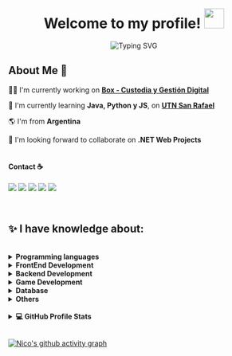 
<h1 align="center">Welcome to my profile! <img src="https://media.giphy.com/media/hvRJCLFzcasrR4ia7z/giphy.gif" width="40"></h1>
<p align="center">
 <a><img src="https://readme-typing-svg.demolab.com?font=Fira+Code&pause=1000&color=47F7D9&center=true&width=435&lines=Jr+.NET+Software+Developer;Web+App+Developer;1%2B+years+of+coding+experience;University+programing+student;Experience+as+a+Developer+Analyst;Always+learning+new+things.." alt="Typing SVG" /></a>
</p>

  <h2> About Me 🚀</h2>

  👨‍💻 I'm currently working on <a href="https://www.boxcustodia.com/cms/" target="new">**Box - Custodia y Gestión Digital**</a>

  🌱 I'm currently learning **Java, Python y JS**, on <a href="http://www.frsr.utn.edu.ar/" target="new">**UTN San Rafael**</a>

  🌎 I'm from **Argentina**

  👯 I'm looking forward to collaborate on **.NET Web Projects**
<br>
<br>
#### Contact ☕️
<p align="left">
<a href="https://www.linkedin.com/in/nicosegovia/" target="new"><img src="https://img.shields.io/badge/-LinkedIn-%230077B5?style=for-the-badge&logo=linkedin&logoColor=white" target="new"></a>
<a href="https://www.facebook.com/nico.segg/" target="new"><img src="https://img.shields.io/badge/Facebook-1877F2?style=for-the-badge&logo=facebook&logoColor=white" target="new"></a> 
<a href="https://twitter.com/nicosegg" target="new"><img src="https://img.shields.io/badge/Twitter-1DA1F2?style=for-the-badge&logo=twitter&logoColor=white" target="new"></a> 
<a href="https://www.instagram.com/nicosegov/" target="new"><img src="https://img.shields.io/badge/Instagram-E4405F?style=for-the-badge&logo=instagram&logoColor=white" target="new"></a> 
<a href = "mailto:nico.segov@gmail.com" target="new"><img src="https://img.shields.io/badge/-Gmail-%23333?style=for-the-badge&logo=gmail&logoColor=white" target="new"></a>
</p>
<br>
<h2>✨ I have knowledge about:</h2>
<br>
  
<details> 
<summary><b>Programming languages</b></summary><br/> 
<p align="left"> 
<img height=30 
src="https://cdn.jsdelivr.net/gh/devicons/devicon/icons/csharp/csharp-original.svg" /> <img height=30 src="https://cdn.jsdelivr.net/gh/devicons/devicon/icons/python/python-original.svg" /> <img height=30 src="https://cdn.jsdelivr.net/gh/devicons/devicon/icons/java/java-original.svg" /> <img height=30 src="https://cdn.jsdelivr.net/gh/devicons/devicon/icons/javascript/javascript-original.svg" /> 
</p>
</details>

<details> 
<summary><b>FrontEnd Development</b></summary><br/> 
<p align="left"> 
<img height=30 
src="https://cdn.jsdelivr.net/gh/devicons/devicon/icons/html5/html5-original.svg" /> <img height=30 src="https://cdn.jsdelivr.net/gh/devicons/devicon/icons/css3/css3-original.svg" /> <img height=30 src="https://cdn.jsdelivr.net/gh/devicons/devicon/icons/angularjs/angularjs-original.svg" /> <img height=30 src="https://cdn.jsdelivr.net/gh/devicons/devicon/icons/bootstrap/bootstrap-original.svg" />
</p>
</details>

<details> 
<summary><b>Backend Development</b></summary><br/> 
<p align="left"> 
<img height=30 src="https://cdn.jsdelivr.net/gh/devicons/devicon/icons/dot-net/dot-net-plain-wordmark.svg" /> <img height=30 src="https://cdn.jsdelivr.net/gh/devicons/devicon/icons/dotnetcore/dotnetcore-original.svg" /> <img height=30 src="https://cdn.jsdelivr.net/gh/devicons/devicon/icons/nodejs/nodejs-original.svg" /> <img height=30 src="https://cdn.jsdelivr.net/gh/devicons/devicon/icons/azure/azure-original.svg" /> 
</p>
</details>

<details> 
<summary><b>Game Development</b></summary><br/> 
<p align="left"> 
<img height=30 src="https://cdn.jsdelivr.net/gh/devicons/devicon/icons/godot/godot-original.svg" />
</p>
</details>

<details> 
<summary><b>Database</b></summary><br/> 
<p align="left"> 
<img height=35 src="https://cdn.jsdelivr.net/gh/devicons/devicon/icons/mysql/mysql-original-wordmark.svg" /> <img height=35 src="https://img.icons8.com/color/48/000000/microsoft-sql-server.png" />
</p>
</details>

<details> 
<summary><b>Others</b></summary><br/> 
<p align="left"><img height=30 src="https://cdn.jsdelivr.net/gh/devicons/devicon/icons/docker/docker-original.svg" /> <img height=30  src="https://cdn.jsdelivr.net/gh/devicons/devicon/icons/git/git-original.svg" /> <img height=30  src="https://cdn.jsdelivr.net/gh/devicons/devicon/icons/tortoisegit/tortoisegit-original.svg" /> <img height=30 
src="https://img.icons8.com/dusk/64/000000/github.png"/> <img height=30 
src="https://cdn.jsdelivr.net/gh/devicons/devicon/icons/bitbucket/bitbucket-original.svg" /> <img height=30  src="https://cdn.jsdelivr.net/gh/devicons/devicon/icons/trello/trello-plain-wordmark.svg" /> <img height=30  src="https://cdn.jsdelivr.net/gh/devicons/devicon/icons/figma/figma-original.svg" /> <img height=30 
src="https://img.icons8.com/color/48/000000/lunacy-new.png"/> <img height=30  
src="https://cdn.jsdelivr.net/gh/devicons/devicon/icons/confluence/confluence-original-wordmark.svg" />
</p>
</details>
<br/>
<details> 
  <summary><b>💻 GitHub Profile Stats</b></summary><br/>
    <a href="https://github.com/Nico-Segovia/github-readme-stats"><img alt="Nico's Github Stats" src="https://denvercoder1-github-readme-stats.vercel.app/api/?username=Nico-Segovia&show_icons=true&include_all_commits=true&count_private=true&theme=xcode&hide_border=true&bg_color=1F222E&title_color=47F7D9&icon_color=F8D866" height="192px"/></a>
  <a href="https://github.com/Nico-Segovia/github-readme-stats"><img alt="Nico's Top Languages" src="https://github-readme-stats.vercel.app/api/top-langs/?username=Nico-Segovia&langs_count=8&layout=compact&theme=xcode&hide_border=true&bg_color=1F222E&title_color=47F7D9&icon_color=F8D866&hide=Jupyter%20Notebook" height="192px"/></a>
  <br/>
  <em><b>Note:</b> Top languages is only a metric of the languages my public code consists of and doesn't reflect experience or skill level.</em>
</details> 
<br>

[![Nico's github activity graph](https://activity-graph.herokuapp.com/graph?username=Nico-Segovia&theme=xcode&hide_border=true&bg_color=1F222E&title_color=47F7D9&point=d8bc5d&color=444c5c)](https://github.com/Nico-Segovia/github-readme-activity-graph)
